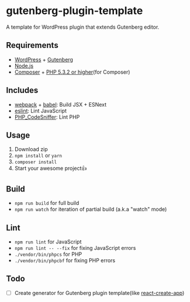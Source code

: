 # gutenberg-plugin-template

A template for WordPress plugin that extends Gutenberg editor.

## Requirements

- [WordPress](https://wordpress.org/) + [Gutenberg](https://wordpress.org/plugins/gutenberg/)
- [Node.js](https://nodejs.org/en/)
- [Composer](https://getcomposer.org/) + [PHP 5.3.2 or higher](http://php.net/)(for Composer)

## Includes

- [webpack](https://webpack.js.org/) + [babel](https://babeljs.io/): Build JSX + ESNext
- [eslint](https://eslint.org/): Lint JavaScript
- [PHP_CodeSniffer](https://github.com/squizlabs/PHP_CodeSniffer): Lint PHP

## Usage

1. Download zip
2. `npm install` or `yarn`
3. `composer install`
4. Start your awesome project👍

## Build

- `npm run build` for full build
- `npm run watch` for iteration of partial build (a.k.a "watch" mode)

## Lint

- `npm run lint` for JavaScript
- `npm run lint -- --fix` for fixing JavaScript errors
- `./vendor/bin/phpcs` for PHP
- `./vendor/bin/phpcbf` for fixing PHP errors

## Todo

- [ ] Create generator for Gutenberg plugin template(like [react-create-app](https://github.com/facebookincubator/create-react-app))

